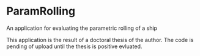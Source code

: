 # ParamRolling
An application for evaluating the parametric rolling of a ship

This application is the result of a doctoral thesis of the author. The code is pending of upload until the thesis is positive evluated.
